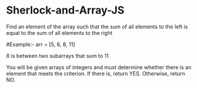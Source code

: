 # Sherlock-and-Array-JS
Find an element of the array such that the sum of all elements to the left is equal to the sum of all elements to the right

#Example:-
 arr = [5, 6, 8, 11]
 
 8 is between two subarrays that sum to 11

You will be given arrays of integers and must determine whether there is an element that meets the criterion. If there is, return YES. Otherwise, return NO.
